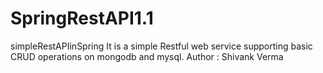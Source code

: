 # SpringRestAPI1.1
simpleRestAPIinSpring
It is a simple Restful web service supporting basic CRUD operations on mongodb and mysql.
Author : Shivank Verma
